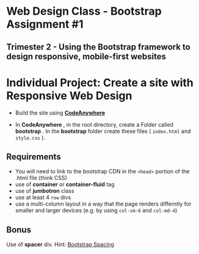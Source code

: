 # Web Design Class - Bootstrap Assignment #1

## Trimester 2 - Using the Bootstrap framework to design responsive, mobile-first websites

# Individual Project: Create a site with Responsive Web Design

- Build the site using [**CodeAnywhere**](https://codeanywhere.com/)

- In **CodeAnywhere** , in the root directory, create a Folder called **bootstrap** . In the **bootstrap** folder create these files ( `index.html` and `style.css` ). 

## Requirements

- You will need to link to the bootstrap CDN in the `<head>` portion of the .html file (think CSS)
- use of **container** or **container-fluid** tag
- use of **jumbotron** class
- use at least 4 `row` divs
- use a multi-column layout in a way that the page renders differntly for smaller and larger devices (e.g. by using `col-sm-6` and `col-md-4`)

## Bonus

Use of **spacer** div. Hint: [Bootstrap Spacing](https://getbootstrap.com/docs/4.0/utilities/spacing/)
